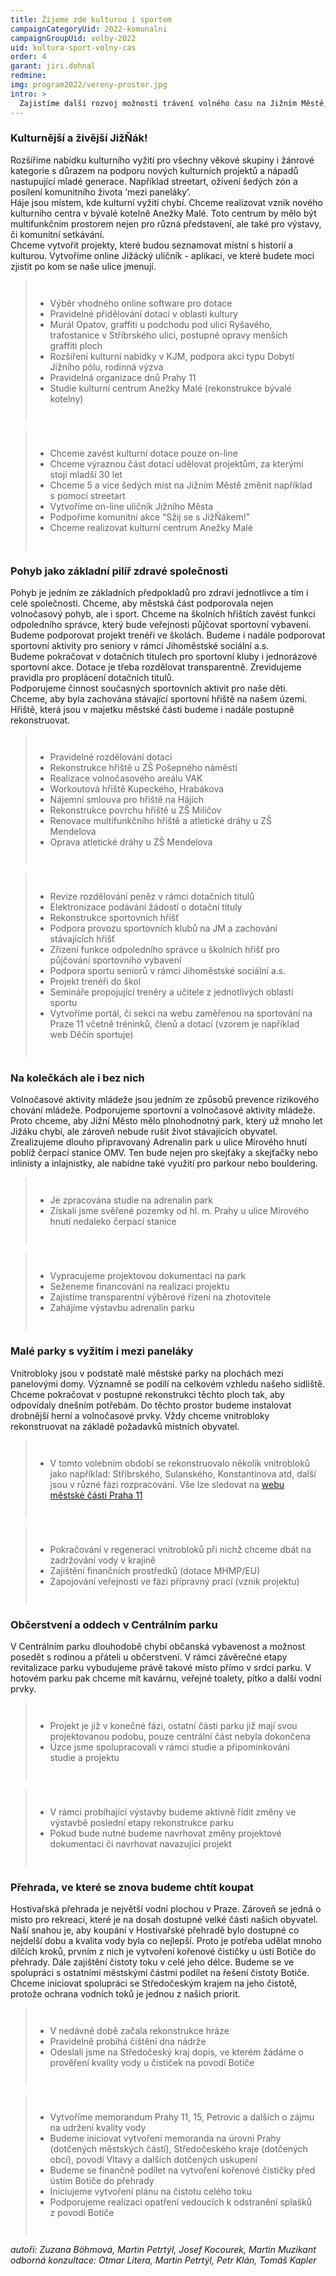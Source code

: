 ```yaml
---
title: Žijeme zde kulturou i sportem
campaignCategoryUid: 2022-komunalni
campaignGroupUid: volby-2022
uid: kultura-sport-volny-cas
order: 4
garant: jiri.dohnal
redmine: 
img: program2022/vereny-prostor.jpg
intro: >
  Zajistíme další rozvoj možností trávení volného času na Jižním Městě, ať už v oblasti kultury, zábavy či sportu. Dokončíme srdce Jižního Města – Centrální park. Pro mladé dotáhneme projekt Adrenalin parku. Zaměříme se na revitalizaci ploch mezi paneláky. Ve spolupráci s magistrátem zkvalitníme koupání v Hostivařské přehradě.
---
```


### Kulturnější a živější JižŇák! <br>
Rozšíříme nabídku kulturního vyžití pro všechny věkové skupiny i žánrové kategorie s důrazem na podporu nových kulturních projektů a nápadů nastupující mladé generace. Například streetart, oživení šedých zón a posílení komunitního života ‘mezi paneláky’. <br>
Háje jsou místem, kde kulturní vyžití chybí. Chceme realizovat vznik nového kulturního centra v bývalé kotelně Anežky Malé. Toto centrum by mělo být multifunkčním prostorem nejen pro různá představení, ale také pro výstavy, či komunitní setkávání. <br>
Chceme vytvořit projekty, které budou seznamovat místní s historií a kulturou. Vytvoříme online Jižácký uličník - aplikaci, ve které budete moci zjistit po kom se naše ulice jmenují. 

<div class="reseni">
<blockquote style="border:margin:1em;1px solid black;padding:1em">  
<ul>
<li> Výběr vhodného online software pro dotace</li>
<li> Pravidelné přidělování dotací v oblasti kultury</li>
<li> Murál Opatov, graffiti u podchodu pod ulicí Ryšavého, trafostanice v Stříbrského ulici, postupné opravy menších graffiti ploch</li>
<li> Rozšíření kulturní nabídky v KJM, podpora akci typu Dobytí Jižního pólu, rodinná výzva</li>
<li> Pravidelná organizace dnů Prahy 11</li>
<li> Studie kulturní centrum Anežky Malé (rekonstrukce bývalé kotelny)</li>
</ul>
</blockquote>
</div>

<div class="reseni">
<blockquote style="border:margin:1em;1px solid black;padding:1em">  
<ul>
<li> Chceme zavést kulturní dotace pouze on-line</li>
<li> Chceme výraznou část dotací udělovat projektům, za kterými stojí mladší 30 let</li>
<li> Chceme 5 a více šedých míst na Jižním Městě změnit například s pomocí streetart</li>
<li> Vytvoříme on-line uličník Jižního Města</li>
<li> Podpoříme komunitní akce “Sžij se s JižŇákem!”</li>
<li> Chceme realizovat kulturní centrum Anežky Malé</li>
</ul>
</blockquote>
</div>

### Pohyb jako základní pilíř zdravé společnosti <br>
Pohyb je jedním ze základních předpokladů pro zdraví jednotlivce a tím i celé společnosti. Chceme, aby městská část podporovala nejen volnočasový pohyb, ale i sport.
Chceme na školních hřištích zavést funkci odpoledního správce, který bude veřejnosti půjčovat sportovní vybavení. Budeme podporovat projekt trenéři ve školách.
Budeme i nadále podporovat sportovní aktivity pro seniory v rámci Jihoměstské sociální a.s.<br>
Budeme pokračovat v dotačních titulech pro sportovní kluby i jednorázové sportovní akce. Dotace je třeba rozdělovat transparentně. Zrevidujeme pravidla pro proplácení dotačních titulů.<br>
Podporujeme činnost současných sportovních aktivit pro naše děti. Chceme, aby byla zachována stávající sportovní hřiště na našem území. Hřiště, která jsou v majetku městské části budeme i nadále postupně rekonstruovat.

<div class="reseni">
<blockquote style="border:margin:1em;1px solid black;padding:1em">  
<ul>
<li> Pravidelné rozdělování dotací</li>
<li> Rekonstrukce hřiště u ZŠ Pošepného náměstí</li>
<li> Realizace volnočasového areálu VAK</li>
<li> Workoutová hřiště Kupeckého, Hrabákova</li>
<li> Nájemní smlouva pro hřiště na Hájích</li>
<li> Rekonstrukce povrchu hřiště u ZŠ Milíčov</li>
<li> Renovace multifunkčního hřiště a atletické dráhy u ZŠ Mendelova</li>
<li> Oprava atletické dráhy u ZŠ Mendelova</li>
</ul>
</blockquote>
</div>

<div class="reseni">
<blockquote style="border:margin:1em;1px solid black;padding:1em">  
<ul>
<li> Revize rozdělování peněz v rámci dotačních titulů</li>
<li> Elektronizace podávání žádostí o dotační tituly</li>
<li> Rekonstrukce sportovních hřišť</li>
<li> Podpora provozu sportovních klubů na JM a zachování stávajících hřišť</li>
<li> Zřízení funkce odpoledního správce u školních hřišť pro půjčování sportovního vybavení</li>
<li> Podpora sportu seniorů v rámci Jihoměstské sociální a.s.</li>
<li> Projekt trenéři do škol</li>
<li> Semináře propojující trenéry a učitele z jednotlivých oblastí sportu </li>
<li> Vytvoříme portál, či sekci na webu zaměřenou na sportování na Praze 11 včetně tréninků, členů a dotací (vzorem je například web Děčín sportuje)</li>
</ul>
</blockquote>
</div>

### Na kolečkách ale i bez nich <br>
Volnočasové aktivity mládeže jsou jedním ze způsobů prevence rizikového chování mládeže. Podporujeme sportovní a volnočasové aktivity mládeže. Proto chceme, aby Jižní Město mělo plnohodnotný park, který už mnoho let Jižáku chybí, ale zároveň nebude rušit život stávajících obyvatel. Zrealizujeme dlouho připravovaný Adrenalin park u ulice Mírového hnutí poblíž čerpací stanice OMV. Ten bude nejen pro skejťáky a skejťačky nebo inlinisty a inlajnistky, ale nabídne také využití pro parkour nebo bouldering.

<div class="reseni">
<blockquote style="border:margin:1em;1px solid black;padding:1em">  
<ul>
<li> Je zpracována studie na adrenalin park</li>
<li> Získali jsme svěřené pozemky od hl. m. Prahy u ulice Mírového hnutí nedaleko čerpací stanice</li>
</ul>
</blockquote>
</div>

<div class="reseni">
<blockquote style="border:margin:1em;1px solid black;padding:1em">  
<ul>
<li> Vypracujeme projektovou dokumentaci na park</li>
<li> Seženeme financování na realizaci projektu</li>
<li> Zajistíme transparentní výběrové řízení na zhotovitele</li>
<li> Zahájíme výstavbu adrenalin parku</li>
</ul>
</blockquote>
</div>

### Malé parky s vyžitím i mezi paneláky <br>
Vnitrobloky jsou v podstatě malé městské parky na plochách mezi panelovými domy. Významně se podílí na celkovém vzhledu našeho sídliště. Chceme pokračovat v postupné rekonstrukci těchto ploch tak, aby odpovídaly dnešním potřebám. Do těchto prostor budeme instalovat drobnější herní a volnočasové prvky. Vždy chceme vnitrobloky rekonstruovat na základě požadavků místních obyvatel.

<div class="reseni">
<blockquote style="border:margin:1em;1px solid black;padding:1em">  
<ul>
<li> V tomto volebním období se rekonstruovalo několik vnitrobloků jako například: Stříbrského, Sulanského, Konstantinova atd, další jsou v různé fázi rozpracování. Vše lze sledovat na <a href="[http://www.seznam.cz/](https://www.praha11.cz/cs/archiv-neaktualni/mapa-vrstvy-test1/uzemni-rozvoj.html)">webu městské části Praha 11</a></li>
</ul>
</blockquote>
</div>

<div class="reseni">
<blockquote style="border:margin:1em;1px solid black;padding:1em">  
<ul>
<li> Pokračování v regeneraci vnitrobloků při nichž chceme dbát na zadržování vody v krajině</li>
<li> Zajištění finančních prostředků (dotace MHMP/EU)</li>
<li> Zapojování veřejnosti ve fázi přípravný prací (vznik projektu)</li>
</ul>
</blockquote>
</div>

### Občerstvení a oddech v Centrálním parku <br>
V Centrálním parku dlouhodobě chybí občanská vybavenost a možnost posedět s rodinou a přáteli u občerstvení. V rámci závěrečné etapy revitalizace parku vybudujeme právě takové místo přímo v srdci parku. V hotovém parku pak chceme mít kavárnu, veřejné toalety, pítko a další vodní prvky.

<div class="reseni">
<blockquote style="border:margin:1em;1px solid black;padding:1em">  
<ul>
<li> Projekt je již v konečné fázi, ostatní části parku již mají svou projektovanou podobu, pouze centrální část nebyla dokončena</li>
<li> Úzce jsme spolupracovali v rámci studie a připomínkování studie a projektu</li>
</ul>
</blockquote>
</div>

<div class="reseni">
<blockquote style="border:margin:1em;1px solid black;padding:1em">  
<ul>
<li> V rámci probíhající výstavby budeme aktivně řídit změny ve výstavbě poslední etapy rekonstrukce parku</li>
<li> Pokud bude nutné budeme navrhovat změny projektové dokumentaci či navrhovat navazující projekt</li>
</ul>
</blockquote>
</div>

### Přehrada, ve které se znova budeme chtít koupat <br>
Hostivařská přehrada je největší vodní plochou v Praze. Zároveň se jedná o místo pro rekreaci, které je na dosah dostupné velké části našich obyvatel. Naší snahou je, aby koupání v Hostivařské přehradě bylo dostupné co nejdelší dobu a kvalita vody byla co nejlepší. Proto je potřeba udělat mnoho dílčích kroků, prvním z nich je vytvoření kořenové čističky u ústí Botiče do přehrady. Dále zajištění čistoty toku v celé jeho délce. Budeme se ve spolupráci s ostatními městskými částmi podílet na řešení čistoty Botiče. Chceme iniciovat spolupráci se Středočeským krajem na jeho čistotě, protože ochrana vodních toků je jednou z našich priorit.

<div class="reseni">
<blockquote style="border:margin:1em;1px solid black;padding:1em">  
<ul>
<li> V nedávné době začala rekonstrukce hráze</li>
<li> Pravidelně probíhá čištění dna nádrže</li>
<li> Odeslali jsme na Středočeský kraj dopis, ve kterém žádáme o prověření kvality vody u čističek na povodí Botiče</li>
</ul>
</blockquote>
</div>

<div class="reseni">
<blockquote style="border:margin:1em;1px solid black;padding:1em">  
<ul>
<li> Vytvoříme memorandum Prahy 11, 15, Petrovic a dalších o zájmu na udržení kvality vody </li>
<li> Budeme iniciovat vytvoření memoranda na úrovni Prahy (dotčených městských částí), Středočeského kraje (dotčených obcí), povodí Vltavy a dalších dotčených uskupení</li>
<li> Budeme se finančně podílet na vytvoření kořenové čističky před ústím Botiče do přehrady</li>
<li> Iniciujeme vytvoření plánu na čistotu celého toku</li>
<li> Podporujeme realizaci opatření vedoucích k odstranění splašků z povodí Botiče</li>
</ul>
</blockquote>
</div>


*autoři: Zuzana Böhmová, Martin Petrtýl, Josef Kocourek, Martin Muzikant <br>
odborná konzultace: Otmar Litera, Martin Petrtýl, Petr Klán, Tomáš Kapler*


<style>
  .reseni .hide button { color: red; }
  .reseni .show button { color: gren; }  
</style>

<script type="text/javascript" src="https://ajax.googleapis.com/ajax/libs/jquery/1.7.2/jquery.min.js"></script>
<script type="text/javascript" src="/assets/js/reseni.js"></script>

